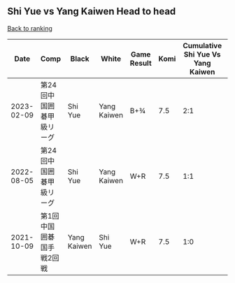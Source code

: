 ## Shi Yue vs Yang Kaiwen Head to head

[Back to ranking](../../index.md)




| **Date** | **Comp** | **Black** | **White** | **Game Result** | **Komi** | **Cumulative Shi Yue Vs Yang Kaiwen** | **Shi Yue Streak** | **Yang Kaiwen Streak** | 
| --- | --- | --- | --- | --- | --- | --- | --- | --- |
| 2023-02-09 | 第24回中国囲碁甲級リーグ | Shi Yue | Yang Kaiwen | B+¾ | 7.5 | 2:1 | 1 | 0 | 
| 2022-08-05 | 第24回中国囲碁甲級リーグ | Shi Yue | Yang Kaiwen | W+R | 7.5 | 1:1 | 0 | 1 | 
| 2021-10-09 | 第1回中国囲碁国手戦2回戦 | Yang Kaiwen | Shi Yue | W+R | 7.5 | 1:0 | 1 | 0 |




